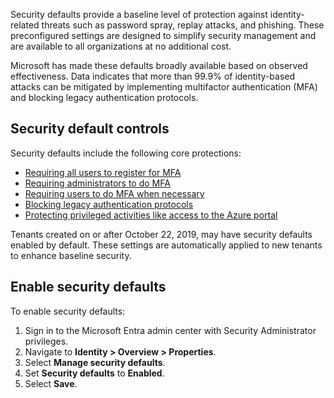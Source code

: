 Security defaults provide a baseline level of protection against identity-related threats such as password spray, replay attacks, and phishing. These preconfigured settings are designed to simplify security management and are available to all organizations at no additional cost.

Microsoft has made these defaults broadly available based on observed effectiveness. Data indicates that more than 99.9% of identity-based attacks can be mitigated by implementing multifactor authentication (MFA) and blocking legacy authentication protocols.

## Security default controls

Security defaults include the following core protections:

- [Requiring all users to register for MFA](/entra/fundamentals/security-defaults#require-all-users-to-register-for-azure-ad-multifactor-authentication)
- [Requiring administrators to do MFA](/entra/fundamentals/security-defaults#require-administrators-to-do-multifactor-authentication)
- [Requiring users to do MFA when necessary](/entra/fundamentals/security-defaults#require-users-to-do-multifactor-authentication-when-necessary)
- [Blocking legacy authentication protocols](/entra/fundamentals/security-defaults#block-legacy-authentication-protocols)
- [Protecting privileged activities like access to the Azure portal](/entra/fundamentals/security-defaults#protect-privileged-activities-like-access-to-the-azure-portal)

Tenants created on or after October 22, 2019, may have security defaults enabled by default. These settings are automatically applied to new tenants to enhance baseline security.

## Enable security defaults

To enable security defaults:

1. Sign in to the Microsoft Entra admin center with Security Administrator privileges.
1. Navigate to **Identity > Overview > Properties**.
1. Select **Manage security defaults**.
1. Set **Security defaults** to **Enabled**.
1. Select **Save**.
